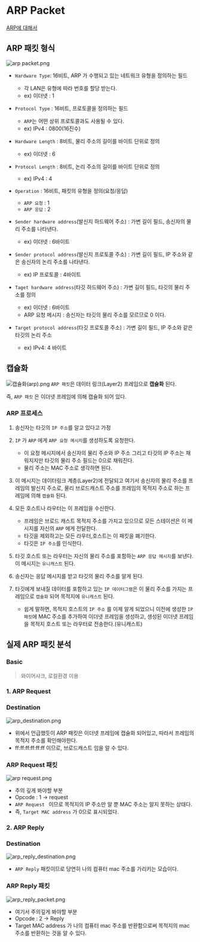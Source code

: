 # ARP Packet
[ARP에 대해서](https://github.com/royroyee/gonet/tree/main/03-layer/03-network-layer#arpaddress-resolution-protocol-%ED%94%84%EB%A1%9C%ED%86%A0%EC%BD%9C)

## ARP 패킷 형식

![arp packet.png](img%2Farp%20packet.png)

- `Hardware Type`: 16비트, ARP 가 수행되고 있는 네트워크 유형을 정의하는 필드
  - 각 LAN은 유형에 따라 번호를 할당 받는다.
  - ex) 이더넷 : 1


- `Protocol Type` : 16비트, 프로토콜을 정의하는 필드
  - `ARP`는 어떤 상위 프로토콜과도 사용될 수 있다.
   - ex) IPv4 : 0800(16진수)


- `Hardware Length` : 8비트, 물리 주소의 길이를 바이트 단위로 정의
  - ex) 이더넷 : 6


- `Protocol Length` : 8비트, 논리 주소의 길이를 바이트 단위로 정의
  - ex) IPv4 : 4


- `Operation` : 16비트, 패킷의 유형을 정의(요청/응답)
  - `ARP 요청` : 1
  - `ARP 응답` : 2


- `Sender hardware address`(발신지 하드웨어 주소) : 가변 길이 필드, 송신자의 물리 주소를 나타낸다.
  - ex) 이더넷 : 6바이트


- `Sender protocol address`(발신지 프로토콜 주소) : 가변 길이 필드, IP 주소와 같은 송신자의 논리 주소를 나타낸다.
  - ex) IP 프로토콜 : 4바이트


- `Taget hardware address`(타깃 하드웨어 주소) : 가변 길이 필드, 타깃의 물리 주소를 정의
  - ex) 이더넷 : 6바이트
  - ARP 요청 메시지 : 송신자는 타깃의 물리 주소를 모르므로 0 이다.


- `Target protocol address`(타깃 프로토콜 주소) : 가변 길이 필드, IP 주소와 같은 타깃의 논리 주소
  - ex) IPv4: 4 바이트

## 캡슐화
![캡슐화(arp).png](img%2F%EC%BA%A1%EC%8A%90%ED%99%94%28arp%29.png)
`ARP 패킷`은 데이터 링크(Layer2) 프레임으로 **캡슐화** 된다.

즉, `ARP 패킷` 은 이더넷 프레임에 의해 캡슐화 되어 있다.

### ARP 프로세스
1. 송신자는 타깃의 `IP 주소`를 알고 있다고 가정


2. `IP` 가 `ARP` 에게 `ARP 요청 메시지`를 생성하도록 요청한다.
   - 이 요청 메시지에서 송신자의 물리 주소와 IP 주소 그리고 타깃의 IP 주소는 채워지지만 타깃의 물리 주소 필드는 0으로 채워진다.
   - 물리 주소는 MAC 주소로 생각하면 된다.


3. 이 메시지는 데이터링크 계층(Layer2)에 전달되고 여기서 송신자의 물리 주소를 프레임의 발신지 주소로, 물리 브로드캐스트 주소를 프레임의 목적지 주소로 하는 프레임에 의해 `캡슐화` 된다.


4. 모든 호스트나 라우터는 이 프레임을 수신한다.
   - 프레임은 브로드 캐스트 목적지 주소를 가지고 있으므로 모든 스테이션은 이 메시지를 자신의 `ARP` 에게 전달한다.
   - 타깃을 제외하고는 모든 라우터,호스트는 이 패킷을 폐기한다. 
   - 타깃은 `IP 주소`를 인식한다.


5. 타깃 호스트 또는 라우터는 자신의 물리 주소를 포함하는 `ARP 응답 메시지`를 보낸다. 이 메시지는 `유니캐스트` 된다.


6. 송신자는 응답 메시지를 받고 타깃의 물리 주소를 알게 된다.


7. 타깃에게 보내질 데이터를 포함하고 있는 `IP 데이터그램`은 이 물리 주소를 가지는 프레임으로 `캡슐화` 되어 목적지에 `유니캐스트` 된다.
    - 쉽게 말하면, 목적지 호스트의 `IP 주소` 를 이제 알게 되었으니 이전에 생성한 `IP 패킷`에 MAC 주소를 추가하여 이더넷 프레임을 생성하고, 생성된 이더넷 프레임을 목적지 호스트 또는 라우터로 전송한다.(유니캐스트)

 
## 실제 ARP 패킷 분석

### Basic
> 와이어샤크, 로컬환경 이용

### 1. ARP Request

### Destination
![arp_destination.png](img%2Farp_destination.png)
- 위에서 언급했듯이 ARP 패킷은 이더넷 프레임에 캡슐화 되어있고, 따라서 프레임의 목적지 주소를 확인해야한다.
- ff:ff:ff:ff:ff:ff 이므로, 브로드캐스트 임을 알 수 있다.

### ARP Request 패킷
![arp request.png](img%2Farp%20request.png)
- 주의 깊게 봐야할 부분
- Opcode : 1 -> request
- `ARP Request ` 이므로 목적지의 IP 주소만 알 뿐 MAC 주소는 알지 못하는 상태다.
- 즉, `Target MAC address` 가 0으로 표시되었다.


### 2. ARP Reply

### Destination
![arp_reply_destination.png](img%2Farp_reply_destination.png)
- `ARP Reply` 패킷이므로 당연히 나의 컴퓨터 mac 주소를 가리키는 모습이다.

### ARP Reply 패킷
![arp_reply_packet.png](img%2Farp_reply_packet.png)
- 여기서 주의깊게 봐야할 부분
- Opcode : 2 -> Reply
- Target MAC address 가 나의 컴퓨터 mac 주소를 반환함으로써 목적지의 mac 주소를 반환하는 것을 알 수 있다.